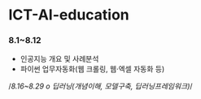 # ICT-AI-education


### 8.1~8.12
- 인공지능 개요 및 사례분석
- 파이썬 업무자동화(웹 크롤링, 웹·엑셀 자동화 등)

/*8.16~8.29
o 딥러닝(개념이해, 모델구축, 딥러닝프레임워크)*/
